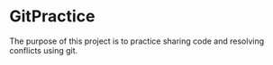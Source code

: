 # GitPractice
The purpose of this project is to practice sharing code and resolving conflicts using git.
